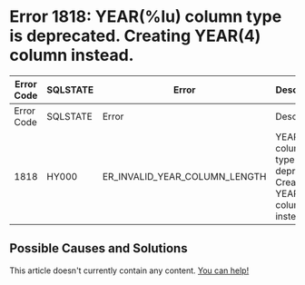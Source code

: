 
# Error 1818: YEAR(%lu) column type is deprecated. Creating YEAR(4) column instead.


| Error Code | SQLSTATE | Error | Description |
| --- | --- | --- | --- |
| Error Code | SQLSTATE | Error | Description |
| 1818 | HY000 | ER_INVALID_YEAR_COLUMN_LENGTH | YEAR(%lu) column type is deprecated. Creating YEAR(4) column instead. |




## Possible Causes and Solutions


This article doesn't currently contain any content. [You can help!](/en/writing-and-editing-knowledge-base-articles/)

